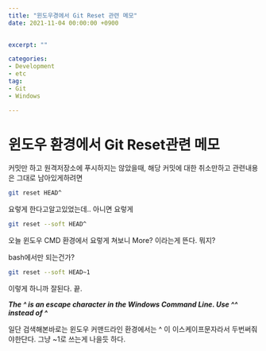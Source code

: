 ```yaml
---
title: "윈도우경에서 Git Reset 관련 메모"
date: 2021-11-04 00:00:00 +0900

  
excerpt: ""

categories: 
- Development
- etc
tag: 
- Git
- Windows

---
```

# 윈도우 환경에서 Git Reset관련 메모

커밋만 하고 원격저장소에 푸시하지는 않았을때, 해당 커밋에 대한 취소만하고 관련내용은 그대로 남아있게하려면

```bash
git reset HEAD^ 
```

요렇게 한다고알고있었는데.. 아니면 요렇게

```bash
git reset --soft HEAD^
```

오늘 윈도우 CMD 환경에서 요렇게 쳐보니 More? 이라는게 뜬다. 뭐지?

bash에서만 되는건가?

```bash
git reset --soft HEAD~1
```

이렇게 하니까 잘된다. 끝.

***The ^ is an escape character in the Windows Command Line. Use ^^ instead of ^***

일단 검색해본바로는 윈도우 커맨드라인 환경에서는 ^ 이 이스케이프문자라서 두번써줘야한단다. 그냥 ~1로 쓰는게 나을듯 하다.